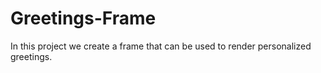 # Greetings-Frame
In this project we create a frame that can be used to render personalized greetings. 
